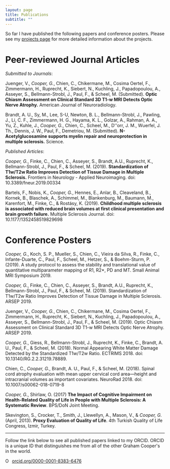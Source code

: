 ```yaml
---
layout: page
title: Publications
subtitle: ""
---
```


So far I have published the following papers and conference posters. Please see my [projects page](projects.md) for more detailed information about the projects.

Peer-reviewed Journal Articles
==============================

*Submitted to Journals*:

Juenger, V., *Cooper, G.*, Chien, C., Chikermane, M., Cosima Oertel, F., Zimmermann, H., Ruprecht, K., Siebert, N., Kuchling, J., Papadopoulou, A., Asseyer, S., Bellmann-Strobl, J., Paul, F., & Scheel, M. (Submitted). **Optic Chiasm Assessment on Clinical Standard 3D T1-w MRI Detects Optic Nerve Atrophy.** American Journal of Neuroradiology.

Brandt, A. U., Sy, M., Lee, S-U, Newton, B. L., Bellmann-Strobl, J., Pawling, J., Li, C. F., Zimmermann, H. G., Hayama, K. L., Golzar, A., Rahman, A. A., Yu, Z., Kuhle, J., *Cooper, G.*, Chien, C., Scheel, M., D\''orr, J. M., Wuerfel, J. Th., Dennis, J. W., Paul, F., Demetriou, M. (Submitted). **N-Acetylglucosamine supports myelin repair and neuroprotection in multiple sclerosis.** Science.

*Published Articles*:

*Cooper, G.*, Finke, C., Chien, C., Asseyer, S., Brandt, A.U., Ruprecht, K., Bellmann-Strobl, J., Paul, F., & Scheel, M. (2019). **Standardization of T1w/T2w Ratio Improves Detection of Tissue Damage in Multiple Sclerosis.** Frontiers in Neurology - Applied Neuroimaging. doi: 10.3389/fneur.2019.00334

Bartels, F., Nobis, K., *Cooper, G.*, Hennes, E., Anlar, B., Cleaveland, B., Kornek, B., Blaschek, A., Schimmel, M., Blankenburg, M., Baumann, M., Karenfort, M., Finke, C., & Rostásy, K. (2019). **Childhood multiple sclerosis is associated with reduced brain volumes at first clinical presentation and brain growth failure.** Multiple Sclerosis Journal. doi: 10.1177/1352458519829698

Conference Posters
==================

*Cooper, G.*, Koch, S. P., Mueller, S., Chien, C., Vieira da Silva, R., Finke, C., Infante-Duarte, C., Paul, F., Scheel, M., Hetzer, S., & Boehm-Sturm, P. (2019). A study protocol to assess the stability and translational value of quantitative multiparameter mapping of R1, R2*, PD and MT. Small Animal MRI Symposium 2019.

*Cooper, G.*, Finke, C., Chien, C., Asseyer, S., Brandt, A.U., Ruprecht, K., Bellmann-Strobl, J., Paul, F., & Scheel, M. (2019). Standardization of T1w/T2w Ratio Improves Detection of Tissue Damage in Multiple Sclerosis. ARSEP 2019.
     
Juenger, V., *Cooper, G.*, Chien, C., Chikermane, M., Cosima Oertel, F., Zimmermann, H., Ruprecht, K., Siebert, N., Kuchling, J., Papadopoulou, A., Asseyer, S., Bellmann-Strobl, J., Paul, F., & Scheel, M. (2019). Optic Chiasm Assessment on Clinical Standard 3D T1-w MRI Detects Optic Nerve Atrophy. ARSEP 2019.

*Cooper, G.*, Giess, R., Bellmann-Strobl, J., Ruprecht, K., Finke, C., Brandt, A. U., Paul, F., & Scheel, M. (2018). Normal Appearing White Matter Damage Detected by the Standardized T1w/T2w Ratio. ECTRIMS 2018. doi: 10.13140/RG.2.2.31219.78889. 

Chien, C., *Cooper, G.*, Brandt, A. U., Paul, F., & Scheel, M. (2018). Spinal cord atrophy evaluation with mean upper cervical cord area—height and intracranial volumes as important covariates. NeuroRad 2018. doi: 10.1007/s00062-018-0719-8 
    
*Cooper, G.*, Shirlaw, O. (2017) **The Impact of Cognitive Impairment on Health-Related Quality of Life in People with Multiple Sclerosis: A Systematic Review**. BPS/DoN Joint Meeting.  
    
Skevington, S., Crocker, T., Smith, J., Llewellyn, A., Mason, V., & *Cooper, G.* (April, 2013). **Proxy Evaluation of Quality of Life**. 4th Turkish Quality of Life Congress, Izmir, Turkey.

---

Follow the link below to see all published papers linked to my ORCID. ORCID is a unique ID that distinguishes me from all of the other Graham Cooper's in the world.
  
<div itemscope itemtype="https://schema.org/Person"><a itemprop="sameAs" content="https://orcid.org/0000-0001-8383-6476" href="https://orcid.org/0000-0001-8383-6476" target="orcid.widget" rel="noopener noreferrer" style="vertical-align:top;"><img src="https://orcid.org/sites/default/files/images/orcid_16x16.png" style="width:1em;margin-right:.5em;" alt="ORCID iD icon">orcid.org/0000-0001-8383-6476</a></div>
